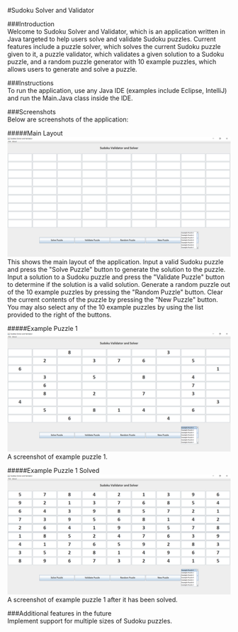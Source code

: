#Sudoku Solver and Validator  
  
###Introduction  
Welcome to Sudoku Solver and Validator, which is an application written in Java targeted to help users solve and validate Sudoku puzzles. Current features include a puzzle solver, which solves the current Sudoku puzzle given to it, a puzzle validator, which validates a given
solution to a Sudoku puzzle, and a random puzzle generator with 10 example puzzles, which allows users to generate and solve a puzzle.  

###Instructions  
To run the application, use any Java IDE (examples include Eclipse, IntelliJ) and run the Main.Java class inside the IDE.  

###Screenshots  
Below are screenshots of the application:  

#####Main Layout  
![Main Layout](screenshots/start_screen.png)  
This shows the main layout of the application. Input a valid Sudoku puzzle and press the "Solve Puzzle" button to generate the solution to 
the puzzle. Input a solution to a Sudoku puzzle and press the "Validate Puzzle" button to determine if the solution is a valid solution. Generate 
a random puzzle out of the 10 example puzzles by pressing the "Random Puzzle" button. Clear the current contents of the puzzle by pressing the 
"New Puzzle" button. You may also select any of the 10 example puzzles by using the list provided to the right of the buttons.  

#####Example Puzzle 1  
![Example Puzzle 1](screenshots/example_puzzle_1.png)  
A screenshot of example puzzle 1.  

#####Example Puzzle 1 Solved   
![Example Puzzle 1 Solved](screenshots/example_puzzle_1_solved.png)  
A screenshot of example puzzle 1 after it has been solved.  

###Additional features in the future  
Implement support for multiple sizes of Sudoku puzzles.  
	

